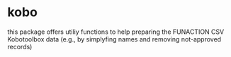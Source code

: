 # kobo
this package offers utiliy functions to help preparing the FUNACTION CSV Kobotoolbox data (e.g., by simplyfing names and removing not-approved records)
